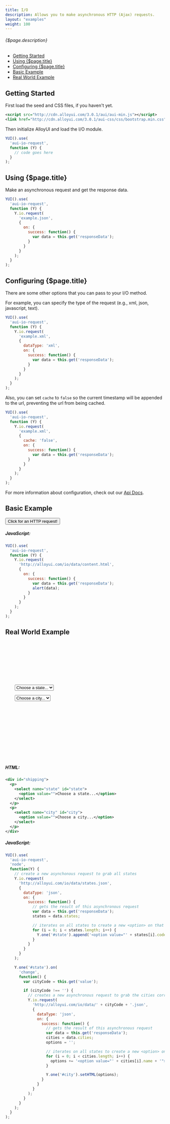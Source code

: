 ```yaml
---
title: I/O
description: Allows you to make asynchronous HTTP (Ajax) requests.
layout: "examples"
weight: 100
---
```


###### {$page.description}

- [Getting Started](#1)
- [Using {$page.title}](#2)
- [Configuring {$page.title}](#3)
- [Basic Example](#4)
- [Real World Example](#5)

<article id="1">

## Getting Started

First load the seed and CSS files, if you haven't yet.

```xml
<script src="http://cdn.alloyui.com/3.0.1/aui/aui-min.js"></script>
<link href="http://cdn.alloyui.com/3.0.1/aui-css/css/bootstrap.min.css" rel="stylesheet"></link>
```

Then initialize AlloyUI and load the I/O module.

```javascript
YUI().use(
  'aui-io-request',
  function (Y) {
    // code goes here
  }
);
```

</article>

<article id="2">

## Using {$page.title}

Make an asynchronous request and get the response data.

```javascript
YUI().use(
  'aui-io-request',
  function (Y) {
    Y.io.request(
      'example.json',
      {
        on: {
          success: function() {
            var data = this.get('responseData');
          }
        }
      }
    );
  }
);
```

</article>

<article id="3">

## Configuring {$page.title}

There are some other options that you can pass to your I/O method.

For example, you can specify the type of the request (e.g., xml, json, javascript, text).

```javascript
YUI().use(
  'aui-io-request',
  function (Y) {
    Y.io.request(
      'example.xml',
      {
        dataType: 'xml',
        on: {
          success: function() {
            var data = this.get('responseData');
          }
        }
      }
    );
  }
);
```

Also, you can set `cache` to `false` so the current timestamp will be appended to the url, preventing the url from being cached.

```javascript
YUI().use(
  'aui-io-request',
  function (Y) {
    Y.io.request(
      'example.xml',
      {
        cache: 'false',
        on: {
          success: function() {
            var data = this.get('responseData');
          }
        }
      }
    );
  }
);
```

<div class="alert alert-success">
For more information about configuration, check out our <a href="http://alloyui.com/api/modules/aui-io.html" target="_blank"> Api Docs</a>.
</div>

</article>

<article id="4">

## Basic Example

<button class="btn btn-primary" id="ioButton">Click for an HTTP request!</button>

<script type="text/javascript">
{literal}
  YUI().use(
    'aui-io-request',
    function (Y) {
      Y.io.request(
        '/data/IO/basic-example.html',
        {
          on: {
            success: function() {
              var data = this.get('responseData');
              Y.one('#ioButton').on('click',       function() {
                  alert(data);
                }
              );
            }
          }
        }
      );
    }
  );
{/literal}
</script>

##### JavaScript:
```javascript
YUI().use(
  'aui-io-request',
  function (Y) {
    Y.io.request(
      'http://alloyui.com/io/data/content.html',
      {
        on: {
          success: function() {
            var data = this.get('responseData');
            alert(data);
          }
        }
      }
    );
  }
);
```

</article>

<article id="5">

## Real World Example

<div id="shipping">
  <p>
    <select name="state" id="state">
      <option value="">Choose a state...</option>
    </select>
  </p>
  <p>
    <select name="city" id="city">
      <option value="">Choose a city...</option>
    </select>
  </p>
</div>

<style>
{literal}
  #shipping {
    width: 482px;
    height: 200px;
    padding: 110px 0 0 30px;
    background: url('https://github.com/liferay/alloyui.com/blob/master/src/files/io/img/shipping.png?raw=true') transparent no-repeat 0 0;
    margin: 30px auto;
  }
  label {
    color: #36558E;
  }
{/literal}
</style>

<script type="text/javascript">
{literal}
  YUI().use(
    'aui-io-request',
    'node',
    function(Y) {
      Y.io.request(
        '/data/IO/rw-example.json',
        {
          dataType: 'json',
          on: {
            success: function() {
              var data = this.get('responseData');
              states = data.states;
              states.forEach(function(state) {
                Y.one('#state').append('<option value"' + state.code + '">' + state.name + '</option>');
              });
            }
          }
        }
      );
      Y.one('#state').on(
        'change',
        function() {
          var cityCode = this.get('value');
          if (cityCode == 'California') {
            cityCode = 'ca';
          } else if (cityCode == 'Alaska') {
            cityCode = 'al';
          } else if (cityCode == 'New Jersey') {
            cityCode = 'nj';
          }
          if (cityCode !== '') {
            Y.io.request(
              '/data/IO/' + cityCode + '.json',
              {
                dataType: 'json',
                on: {
                  success: function() {
                    var data = this.get('responseData');
                    cities = data.cities;
                    options = '';
                    cities.forEach(function(city) {
                      options += '<option value="' + city.name + '">' + city.name + '</option>';
                    });
                    Y.one('#city').setHTML(options);
                  }
                }
              }
            );
          }
        }
      );
    }
  );
{/literal}
</script>
<br>

##### HTML:
```xml
<div id="shipping">
  <p>
    <select name="state" id="state">
      <option value="">Choose a state...</option>
    </select>
  </p>
  <p>
    <select name="city" id="city">
      <option value="">Choose a city...</option>
    </select>
  </p>
</div>
```

##### JavaScript:
```javascript
YUI().use(
  'aui-io-request',
  'node',
  function(Y) {
    // create a new asynchonous request to grab all states
    Y.io.request(
      'http://alloyui.com/io/data/states.json',
      {
        dataType: 'json',
        on: {
          success: function() {
            // gets the result of this asynchronous request
            var data = this.get('responseData');
            states = data.states;

            // iterates on all states to create a new <option> on that <select>
            for (i = 0; i < states.length; i++) {
              Y.one('#state').append('<option value="' + states[i].code + '">' + states[i].name + '</option>');
            }
          }
        }
      }
    );

    Y.one('#state').on(
      'change',
      function() {
        var cityCode = this.get('value');

        if (cityCode !== '') {
          // creates a new asynchronous request to grab the cities corresponding to that state
          Y.io.request(
            'http://alloyui.com/io/data/' + cityCode + '.json',
            {
              dataType: 'json',
              on: {
                success: function() {
                  // gets the result of this asynchronous request
                  var data = this.get('responseData');
                  cities = data.cities;
                  options = '';

                  // iterates on all states to create a new <option> on that <select>
                  for (i = 0; i < cities.length; i++) {
                    options += '<option value="' + cities[i].name + '">' + cities[i].name + '</option>';
                  }

                  Y.one('#city').setHTML(options);
                }
              }
            }
          );
        }
      }
    );
  }
);
```

</article>
